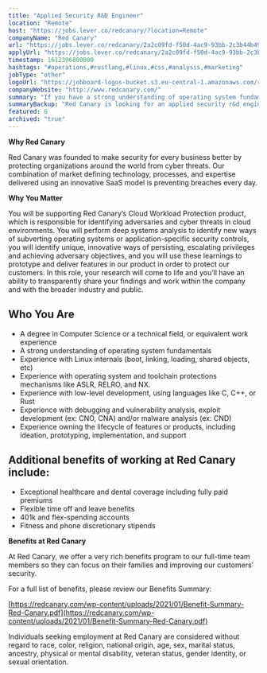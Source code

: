 ```yaml
---
title: "Applied Security R&D Engineer"
location: "Remote"
host: "https://jobs.lever.co/redcanary/?location=Remote"
companyName: "Red Canary"
url: "https://jobs.lever.co/redcanary/2a2c09fd-f50d-4ac9-93bb-2c3b44b49df3"
applyUrl: "https://jobs.lever.co/redcanary/2a2c09fd-f50d-4ac9-93bb-2c3b44b49df3/apply"
timestamp: 1612396800000
hashtags: "#operations,#rustlang,#linux,#css,#analysis,#marketing"
jobType: "other"
logoUrl: "https://jobboard-logos-bucket.s3.eu-central-1.amazonaws.com/red-canary"
companyWebsite: "http://www.redcanary.com/"
summary: "If you have a strong understanding of operating system fundamentals, Red Canary is looking for someone with your skillset."
summaryBackup: "Red Canary is looking for an applied security r&d engineer that has experience in: #operations, #rustlang, #css."
featured: 6
archived: "true"
---
```


**Why Red Canary**

Red Canary was founded to make security for every business better by protecting organizations around the world from cyber threats. Our combination of market defining technology, processes, and expertise delivered using an innovative SaaS model is preventing breaches every day.

**Why You Matter**

You will be supporting Red Canary’s Cloud Workload Protection product, which is responsible for identifying adversaries and cyber threats in cloud environments. You will perform deep systems analysis to identify new ways of subverting operating systems or application-specific security controls, you will identify unique, innovative ways of persisting, escalating privileges and achieving adversary objectives, and you will use these learnings to prototype and deliver features in our product in order to protect our customers. In this role, your research will come to life and you’ll have an ability to transparently share your findings and work within the company and with the broader industry and public.

## Who You Are

*   A degree in Computer Science or a technical field, or equivalent work experience
*   A strong understanding of operating system fundamentals
*   Experience with Linux internals (boot, linking, loading, shared objects, etc)
*   Experience with operating system and toolchain protections mechanisms like ASLR, RELRO, and NX.
*   Experience with low-level development, using languages like C, C++, or Rust
*   Experience with debugging and vulnerability analysis, exploit development (ex: CNO, CNA) and/or malware analysis (ex: CND)
*   Experience owning the lifecycle of features or products, including ideation, prototyping, implementation, and support

## Additional benefits of working at Red Canary include:

*   Exceptional healthcare and dental coverage including fully paid premiums
*   Flexible time off and leave benefits
*   401k and flex-spending accounts
*   Fitness and phone discretionary stipends

**Benefits at Red Canary**

At Red Canary, we offer a very rich benefits program to our full-time team members so they can focus on their families and improving our customers’ security. 

For a full list of benefits, please review our Benefits Summary:

[https://redcanary.com/wp-content/uploads/2021/01/Benefit-Summary-Red-Canary.pdf](https://redcanary.com/wp-content/uploads/2021/01/Benefit-Summary-Red-Canary.pdf)

Individuals seeking employment at Red Canary are considered without regard to race, color, religion, national origin, age, sex, marital status, ancestry, physical or mental disability, veteran status, gender identity, or sexual orientation.
